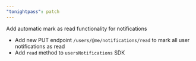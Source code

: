 ```yaml
---
"tonightpass": patch
---
```


Add automatic mark as read functionality for notifications

- Add new PUT endpoint `/users/@me/notifications/read` to mark all user notifications as read
- Add `read` method to `usersNotifications` SDK